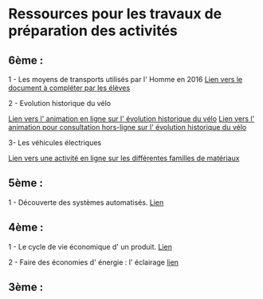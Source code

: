 # Ressources pour les travaux de préparation des activités

## 6ème :

1 - Les moyens de transports utilisés par l' Homme en 2016
[Lien vers le document à compléter par les élèves](images/transports2016.pdf)

2 - Evolution historique du vélo

[Lien vers l' animation en ligne sur l' évolution historique du vélo](images/evolution_velo.swf)
[Lien vers l' animation pour consultation hors-ligne sur l' évolution historique du vélo](images/evolution.exe)

3- Les véhicules électriques

[Lien vers une activité en ligne sur les différentes familles de matériaux](http://techno-flash.com/activites/6_familles_materiaux/famille_materiaux.htm)

## 5ème :

1 - Découverte des systèmes automatisés. [Lien](images/systemes_automatises.pdf)

## 4ème :

1 - Le cycle de vie économique d' un produit. [Lien](https://www.youtube.com/watch?v=UUQVvh-Vrig)

2 - Faire des économies d' énergie : l' éclairage [lien](https://www.youtube.com/watch?v=UAUT0VoDi2E)

## 3ème :



